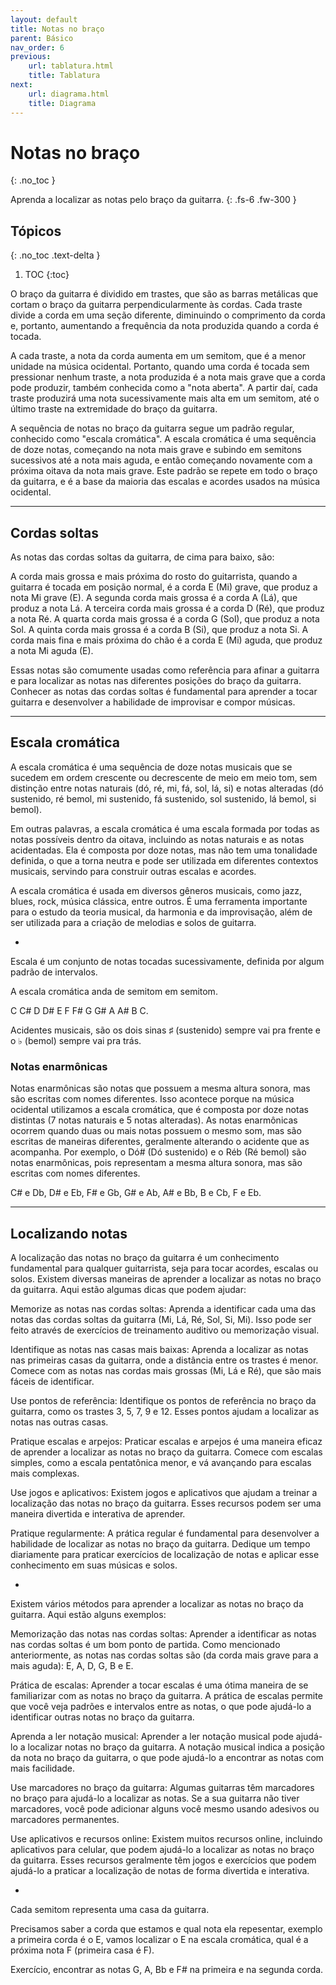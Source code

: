 ```yaml
---
layout: default
title: Notas no braço
parent: Básico
nav_order: 6
previous:
    url: tablatura.html
    title: Tablatura
next:
    url: diagrama.html
    title: Diagrama
---
```


# Notas no braço
{: .no_toc }

Aprenda a localizar as notas pelo braço da guitarra.
{: .fs-6 .fw-300 }

## Tópicos
{: .no_toc .text-delta }

1. TOC
{:toc}

O braço da guitarra é dividido em trastes, que são as barras metálicas que cortam o braço da guitarra perpendicularmente às cordas. Cada traste divide a corda em uma seção diferente, diminuindo o comprimento da corda e, portanto, aumentando a frequência da nota produzida quando a corda é tocada.

A cada traste, a nota da corda aumenta em um semitom, que é a menor unidade na música ocidental. Portanto, quando uma corda é tocada sem pressionar nenhum traste, a nota produzida é a nota mais grave que a corda pode produzir, também conhecida como a "nota aberta". A partir daí, cada traste produzirá uma nota sucessivamente mais alta em um semitom, até o último traste na extremidade do braço da guitarra.

A sequência de notas no braço da guitarra segue um padrão regular, conhecido como "escala cromática". A escala cromática é uma sequência de doze notas, começando na nota mais grave e subindo em semitons sucessivos até a nota mais aguda, e então começando novamente com a próxima oitava da nota mais grave. Este padrão se repete em todo o braço da guitarra, e é a base da maioria das escalas e acordes usados ​​na música ocidental.

---

## Cordas soltas

As notas das cordas soltas da guitarra, de cima para baixo, são:

A corda mais grossa e mais próxima do rosto do guitarrista, quando a guitarra é tocada em posição normal, é a corda E (Mi) grave, que produz a nota Mi grave (E).
A segunda corda mais grossa é a corda A (Lá), que produz a nota Lá.
A terceira corda mais grossa é a corda D (Ré), que produz a nota Ré.
A quarta corda mais grossa é a corda G (Sol), que produz a nota Sol.
A quinta corda mais grossa é a corda B (Si), que produz a nota Si.
A corda mais fina e mais próxima do chão é a corda E (Mi) aguda, que produz a nota Mi aguda (E).

Essas notas são comumente usadas como referência para afinar a guitarra e para localizar as notas nas diferentes posições do braço da guitarra. Conhecer as notas das cordas soltas é fundamental para aprender a tocar guitarra e desenvolver a habilidade de improvisar e compor músicas.

---

## Escala cromática

A escala cromática é uma sequência de doze notas musicais que se sucedem em ordem crescente ou decrescente de meio em meio tom, sem distinção entre notas naturais (dó, ré, mi, fá, sol, lá, si) e notas alteradas (dó sustenido, ré bemol, mi sustenido, fá sustenido, sol sustenido, lá bemol, si bemol).

Em outras palavras, a escala cromática é uma escala formada por todas as notas possíveis dentro da oitava, incluindo as notas naturais e as notas acidentadas. Ela é composta por doze notas, mas não tem uma tonalidade definida, o que a torna neutra e pode ser utilizada em diferentes contextos musicais, servindo para construir outras escalas e acordes.

A escala cromática é usada em diversos gêneros musicais, como jazz, blues, rock, música clássica, entre outros. É uma ferramenta importante para o estudo da teoria musical, da harmonia e da improvisação, além de ser utilizada para a criação de melodias e solos de guitarra.

-

Escala é um conjunto de notas tocadas sucessivamente, definida por algum padrão de intervalos.

A escala cromática anda de semitom em semitom.

C C# D D# E F F# G G# A A# B C.

Acidentes musicais, são os dois sinas ♯ (sustenido) sempre vai pra frente e o ♭ (bemol) sempre vai pra trás.

### Notas enarmônicas

Notas enarmônicas são notas que possuem a mesma altura sonora, mas são escritas com nomes diferentes. Isso acontece porque na música ocidental utilizamos a escala cromática, que é composta por doze notas distintas (7 notas naturais e 5 notas alteradas). As notas enarmônicas ocorrem quando duas ou mais notas possuem o mesmo som, mas são escritas de maneiras diferentes, geralmente alterando o acidente que as acompanha. Por exemplo, o Dó# (Dó sustenido) e o Réb (Ré bemol) são notas enarmônicas, pois representam a mesma altura sonora, mas são escritas com nomes diferentes.

C# e Db, D# e Eb, F# e Gb, G# e Ab, A# e Bb, B e Cb, F e Eb.

---

## Localizando notas

A localização das notas no braço da guitarra é um conhecimento fundamental para qualquer guitarrista, seja para tocar acordes, escalas ou solos. Existem diversas maneiras de aprender a localizar as notas no braço da guitarra. Aqui estão algumas dicas que podem ajudar:

Memorize as notas nas cordas soltas: Aprenda a identificar cada uma das notas das cordas soltas da guitarra (Mi, Lá, Ré, Sol, Si, Mi). Isso pode ser feito através de exercícios de treinamento auditivo ou memorização visual.

Identifique as notas nas casas mais baixas: Aprenda a localizar as notas nas primeiras casas da guitarra, onde a distância entre os trastes é menor. Comece com as notas nas cordas mais grossas (Mi, Lá e Ré), que são mais fáceis de identificar.

Use pontos de referência: Identifique os pontos de referência no braço da guitarra, como os trastes 3, 5, 7, 9 e 12. Esses pontos ajudam a localizar as notas nas outras casas.

Pratique escalas e arpejos: Praticar escalas e arpejos é uma maneira eficaz de aprender a localizar as notas no braço da guitarra. Comece com escalas simples, como a escala pentatônica menor, e vá avançando para escalas mais complexas.

Use jogos e aplicativos: Existem jogos e aplicativos que ajudam a treinar a localização das notas no braço da guitarra. Esses recursos podem ser uma maneira divertida e interativa de aprender.

Pratique regularmente: A prática regular é fundamental para desenvolver a habilidade de localizar as notas no braço da guitarra. Dedique um tempo diariamente para praticar exercícios de localização de notas e aplicar esse conhecimento em suas músicas e solos.

-

Existem vários métodos para aprender a localizar as notas no braço da guitarra. Aqui estão alguns exemplos:

Memorização das notas nas cordas soltas: Aprender a identificar as notas nas cordas soltas é um bom ponto de partida. Como mencionado anteriormente, as notas nas cordas soltas são (da corda mais grave para a mais aguda): E, A, D, G, B e E.

Prática de escalas: Aprender a tocar escalas é uma ótima maneira de se familiarizar com as notas no braço da guitarra. A prática de escalas permite que você veja padrões e intervalos entre as notas, o que pode ajudá-lo a identificar outras notas no braço da guitarra.

Aprenda a ler notação musical: Aprender a ler notação musical pode ajudá-lo a localizar notas no braço da guitarra. A notação musical indica a posição da nota no braço da guitarra, o que pode ajudá-lo a encontrar as notas com mais facilidade.

Use marcadores no braço da guitarra: Algumas guitarras têm marcadores no braço para ajudá-lo a localizar as notas. Se a sua guitarra não tiver marcadores, você pode adicionar alguns você mesmo usando adesivos ou marcadores permanentes.

Use aplicativos e recursos online: Existem muitos recursos online, incluindo aplicativos para celular, que podem ajudá-lo a localizar as notas no braço da guitarra. Esses recursos geralmente têm jogos e exercícios que podem ajudá-lo a praticar a localização de notas de forma divertida e interativa.

- 

Cada semitom representa uma casa da guitarra.

Precisamos saber a corda que estamos e qual nota ela repesentar, exemplo a primeira corda é o E, vamos localizar o E na escala cromática, qual é a próxima nota F (primeira casa é F).

Exercício, encontrar as notas G, A, Bb e F# na primeira e na segunda corda.
